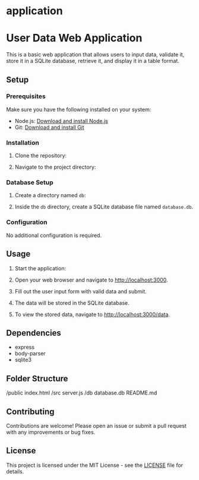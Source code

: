# application
# User Data Web Application

This is a basic web application that allows users to input data, validate it, store it in a SQLite database, retrieve it, and display it in a table format.

## Setup

### Prerequisites

Make sure you have the following installed on your system:

- Node.js: [Download and install Node.js](https://nodejs.org/)
- Git: [Download and install Git](https://git-scm.com/)

### Installation

1. Clone the repository:


2. Navigate to the project directory:


### Database Setup

1. Create a directory named `db`:


2. Inside the `db` directory, create a SQLite database file named `database.db`.

### Configuration

No additional configuration is required.

## Usage

1. Start the application:


2. Open your web browser and navigate to [http://localhost:3000](http://localhost:3000).

3. Fill out the user input form with valid data and submit.

4. The data will be stored in the SQLite database.

5. To view the stored data, navigate to [http://localhost:3000/data](http://localhost:3000/data).

## Dependencies

- express
- body-parser
- sqlite3

## Folder Structure

/public
index.html
/src
server.js
/db
database.db
README.md

## Contributing

Contributions are welcome! Please open an issue or submit a pull request with any improvements or bug fixes.

## License

This project is licensed under the MIT License - see the [LICENSE](LICENSE) file for details.
